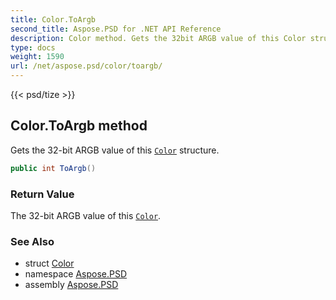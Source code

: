 ```yaml
---
title: Color.ToArgb
second_title: Aspose.PSD for .NET API Reference
description: Color method. Gets the 32bit ARGB value of this Color structure
type: docs
weight: 1590
url: /net/aspose.psd/color/toargb/
---
```

{{< psd/tize >}}
## Color.ToArgb method

Gets the 32-bit ARGB value of this [`Color`](../) structure.

```csharp
public int ToArgb()
```

### Return Value

The 32-bit ARGB value of this [`Color`](../).

### See Also

* struct [Color](../)
* namespace [Aspose.PSD](../../color/)
* assembly [Aspose.PSD](../../../)


